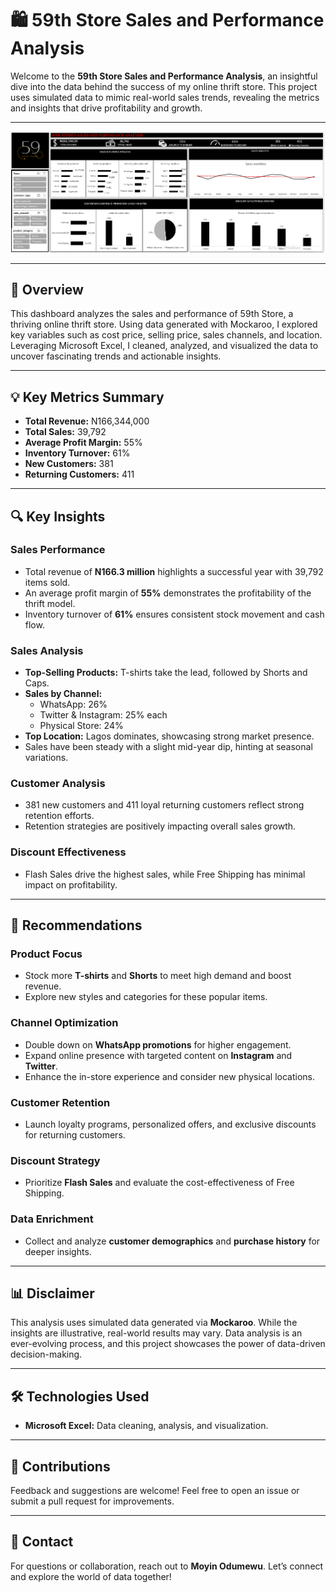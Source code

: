 # 🛍️ 59th Store Sales and Performance Analysis

Welcome to the **59th Store Sales and Performance Analysis**, an insightful dive into the data behind the success of my online thrift store. This project uses simulated data to mimic real-world sales trends, revealing the metrics and insights that drive profitability and growth.

---
![59th store sales dashboard](https://github.com/M0Data/59th-Store-Sales-and-Performance-Analysis/blob/main/59th%20store%20sales%20dashboard.PNG?raw=true)

---
## 📖 **Overview**

This dashboard analyzes the sales and performance of 59th Store, a thriving online thrift store. Using data generated with Mockaroo, I explored key variables such as cost price, selling price, sales channels, and location. Leveraging Microsoft Excel, I cleaned, analyzed, and visualized the data to uncover fascinating trends and actionable insights.

---

## 💡 **Key Metrics Summary**
- **Total Revenue:** N166,344,000  
- **Total Sales:** 39,792  
- **Average Profit Margin:** 55%  
- **Inventory Turnover:** 61%  
- **New Customers:** 381  
- **Returning Customers:** 411  

---

## 🔍 **Key Insights**

### **Sales Performance**
- Total revenue of **N166.3 million** highlights a successful year with 39,792 items sold.  
- An average profit margin of **55%** demonstrates the profitability of the thrift model.  
- Inventory turnover of **61%** ensures consistent stock movement and cash flow.  

### **Sales Analysis**
- **Top-Selling Products:** T-shirts take the lead, followed by Shorts and Caps.  
- **Sales by Channel:**  
  - WhatsApp: 26%  
  - Twitter & Instagram: 25% each  
  - Physical Store: 24%  
- **Top Location:** Lagos dominates, showcasing strong market presence.  
- Sales have been steady with a slight mid-year dip, hinting at seasonal variations.  

### **Customer Analysis**
- 381 new customers and 411 loyal returning customers reflect strong retention efforts.  
- Retention strategies are positively impacting overall sales growth.  

### **Discount Effectiveness**
- Flash Sales drive the highest sales, while Free Shipping has minimal impact on profitability.  

---

## 🎯 **Recommendations**

### **Product Focus**
- Stock more **T-shirts** and **Shorts** to meet high demand and boost revenue.  
- Explore new styles and categories for these popular items.  

### **Channel Optimization**
- Double down on **WhatsApp promotions** for higher engagement.  
- Expand online presence with targeted content on **Instagram** and **Twitter**.  
- Enhance the in-store experience and consider new physical locations.  

### **Customer Retention**
- Launch loyalty programs, personalized offers, and exclusive discounts for returning customers.  

### **Discount Strategy**
- Prioritize **Flash Sales** and evaluate the cost-effectiveness of Free Shipping.  

### **Data Enrichment**
- Collect and analyze **customer demographics** and **purchase history** for deeper insights.  

---

## 📊 **Disclaimer**
This analysis uses simulated data generated via **Mockaroo**. While the insights are illustrative, real-world results may vary. Data analysis is an ever-evolving process, and this project showcases the power of data-driven decision-making.

---

## 🛠️ **Technologies Used**
- **Microsoft Excel:** Data cleaning, analysis, and visualization.  

---

## 🤝 **Contributions**
Feedback and suggestions are welcome! Feel free to open an issue or submit a pull request for improvements.  

---

## 📩 **Contact**
For questions or collaboration, reach out to **Moyin Odumewu**. Let’s connect and explore the world of data together!
